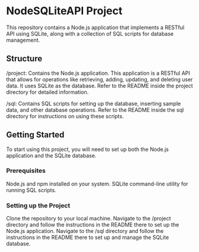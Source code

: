 # NodeSQLiteAPI Project

This repository contains a Node.js application that implements a RESTful API using SQLite, along with a collection of SQL scripts for database management.

## Structure

/project: Contains the Node.js application. This application is a RESTful API that allows for operations like retrieving, adding, updating, and deleting user data. It uses SQLite as the database. Refer to the README inside the project directory for detailed information.

/sql: Contains SQL scripts for setting up the database, inserting sample data, and other database operations. Refer to the README inside the sql directory for instructions on using these scripts.

## Getting Started

To start using this project, you will need to set up both the Node.js application and the SQLite database.

### Prerequisites

Node.js and npm installed on your system.
SQLite command-line utility for running SQL scripts.

### Setting up the Project
Clone the repository to your local machine.
Navigate to the /project directory and follow the instructions in the README there to set up the Node.js application.
Navigate to the /sql directory and follow the instructions in the README there to set up and manage the SQLite database.
